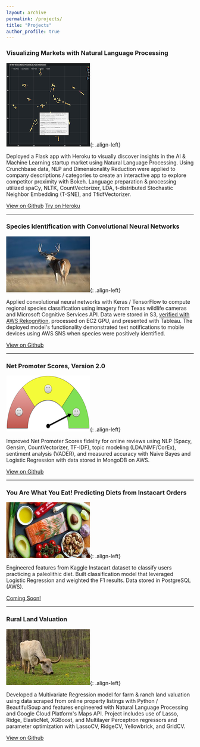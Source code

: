 ```yaml
---
layout: archive
permalink: /projects/
title: "Projects"
author_profile: true
---
```


<h3>Visualizing Markets with Natural Language Processing</h3>

![image-left](/images/app_screenshot2.png){: .align-left}

 Deployed a Flask app with Heroku to visually discover insights in the AI & Machine Learning startup market using Natural Language Processing. Using Crunchbase data, NLP and Dimensionality Reduction were applied to company descriptions / categories to create an interactive app to explore competitor proximity with Bokeh. Language preparation & processing utilized spaCy, NLTK, CountVectorizer, LDA, t-distributed Stochastic Neighbor Embedding (T-SNE), and TfidfVectorizer.

<a href="https://github.com/rwmyers46/Venture-Market-Proximity" class="btn btn--info">View on Github</a>
<a href="https://ai-ventures.herokuapp.com/" class="btn btn--success">Try on Heroku</a>

<hr>

<h3>Species Identification with Convolutional Neural Networks</h3>

![image-left](/images/deer.jpg){: .align-left}

<p>Applied convolutional neural networks with Keras / TensorFlow to compute regional species classification using imagery from Texas wildlife cameras and Microsoft Cognitive Services API. Data were stored in S3, <a href="https://rwmyers46.github.io/verify-labels-rekognition/">verified with AWS Rekognition</a>, processed on EC2 GPU, and presented with Tableau. The deployed model's functionality demonstrated text notifications to mobile devices using AWS SNS when species were positively identified.  </p>

<a href="https://github.com/rwmyers46/CNN-Species-Identification" class="btn btn--info">View on Github</a>

<hr>

<h3>Net Promoter Scores, Version 2.0</h3>

![image-left](/images/nps-guage-2.jpg){: .align-left}

Improved Net Promoter Scores fidelity for online reviews using NLP (Spacy, Gensim, CountVectorizer, TF-IDF), topic modeling (LDA/NMF/CorEx), sentiment analysis (VADER), and measured accuracy with Naive Bayes and Logistic Regression with data stored in MongoDB on AWS.

<a href="https://github.com/rwmyers46/Net-Promoter-Score-2.0" class="btn btn--info">View on Github</a>

<hr>

<h3>You Are What You Eat! Predicting Diets from Instacart Orders</h3>

![image-left](/images/paleo-image-2.jpg){: .align-left}


Engineered features from Kaggle Instacart dataset to classify users practicing a paleolithic diet.  Built classification model that leveraged Logistic Regression and weighted the F1 results. Data stored in PostgreSQL (AWS).

<a href="https://github.com/rwmyers46/Instacart-Diet-Classification" class="btn btn--info">Coming Soon!</a>

<hr>

<h3>Rural Land Valuation</h3>

![image-left](/images/cow-2.jpg){: .align-left}

Developed a Multivariate Regression model for farm & ranch land valuation using data scraped from online property listings with Python / BeautifulSoup and features engineered with Natural Language Processing and Google Cloud Platform's Maps API. Project includes use of Lasso, Ridge, ElasticNet, XGBoost, and Multilayer Perceptron regressors and parameter optimization with LassoCV, RidgeCV, Yellowbrick, and GridCV.

<a href="https://github.com/rwmyers46/Rural-Land-Valuation" class="btn btn--info">View on Github</a>
